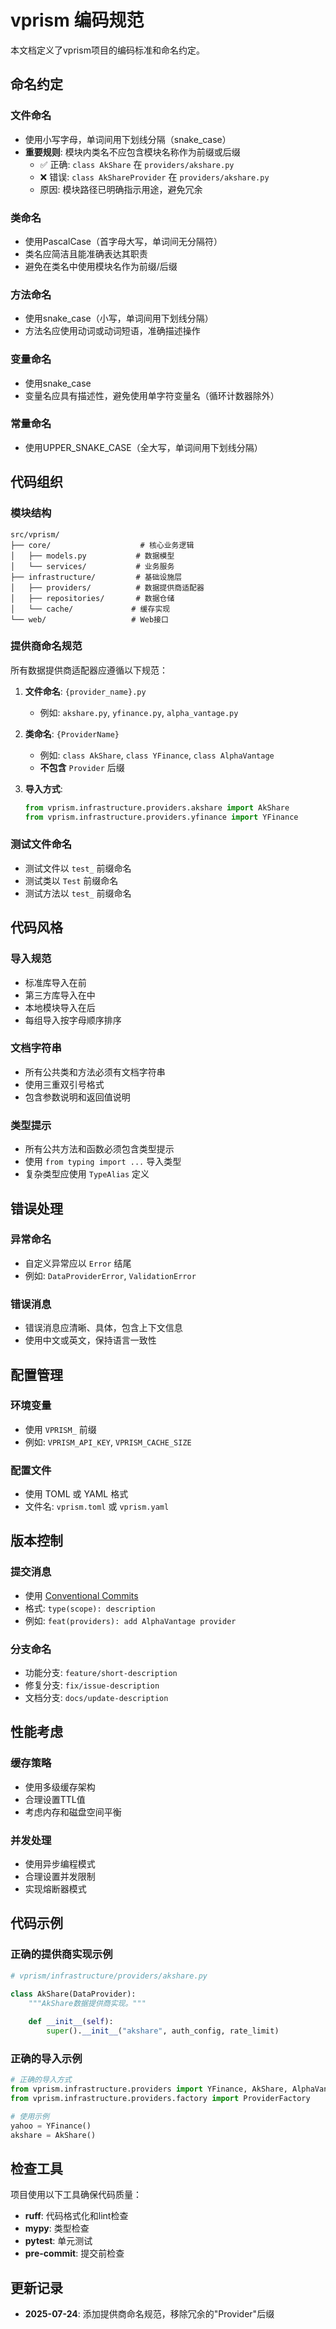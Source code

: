 # vprism 编码规范

本文档定义了vprism项目的编码标准和命名约定。

## 命名约定

### 文件命名
- 使用小写字母，单词间用下划线分隔（snake_case）
- **重要规则**: 模块内类名不应包含模块名称作为前缀或后缀
  - ✅ 正确: `class AkShare` 在 `providers/akshare.py`
  - ❌ 错误: `class AkShareProvider` 在 `providers/akshare.py`
  - 原因: 模块路径已明确指示用途，避免冗余

### 类命名
- 使用PascalCase（首字母大写，单词间无分隔符）
- 类名应简洁且能准确表达其职责
- 避免在类名中使用模块名作为前缀/后缀

### 方法命名
- 使用snake_case（小写，单词间用下划线分隔）
- 方法名应使用动词或动词短语，准确描述操作

### 变量命名
- 使用snake_case
- 变量名应具有描述性，避免使用单字符变量名（循环计数器除外）

### 常量命名
- 使用UPPER_SNAKE_CASE（全大写，单词间用下划线分隔）

## 代码组织

### 模块结构
```
src/vprism/
├── core/                    # 核心业务逻辑
│   ├── models.py           # 数据模型
│   └── services/           # 业务服务
├── infrastructure/         # 基础设施层
│   ├── providers/          # 数据提供商适配器
│   ├── repositories/       # 数据仓储
│   └── cache/             # 缓存实现
└── web/                   # Web接口
```

### 提供商命名规范
所有数据提供商适配器应遵循以下规范：

1. **文件命名**: `{provider_name}.py`
   - 例如: `akshare.py`, `yfinance.py`, `alpha_vantage.py`

2. **类命名**: `{ProviderName}`
   - 例如: `class AkShare`, `class YFinance`, `class AlphaVantage`
   - **不包含** `Provider` 后缀

3. **导入方式**:
   ```python
   from vprism.infrastructure.providers.akshare import AkShare
   from vprism.infrastructure.providers.yfinance import YFinance
   ```

### 测试文件命名
- 测试文件以 `test_` 前缀命名
- 测试类以 `Test` 前缀命名
- 测试方法以 `test_` 前缀命名

## 代码风格

### 导入规范
- 标准库导入在前
- 第三方库导入在中
- 本地模块导入在后
- 每组导入按字母顺序排序

### 文档字符串
- 所有公共类和方法必须有文档字符串
- 使用三重双引号格式
- 包含参数说明和返回值说明

### 类型提示
- 所有公共方法和函数必须包含类型提示
- 使用 `from typing import ...` 导入类型
- 复杂类型应使用 `TypeAlias` 定义

## 错误处理

### 异常命名
- 自定义异常应以 `Error` 结尾
- 例如: `DataProviderError`, `ValidationError`

### 错误消息
- 错误消息应清晰、具体，包含上下文信息
- 使用中文或英文，保持语言一致性

## 配置管理

### 环境变量
- 使用 `VPRISM_` 前缀
- 例如: `VPRISM_API_KEY`, `VPRISM_CACHE_SIZE`

### 配置文件
- 使用 TOML 或 YAML 格式
- 文件名: `vprism.toml` 或 `vprism.yaml`

## 版本控制

### 提交消息
- 使用 [Conventional Commits](https://www.conventionalcommits.org/)
- 格式: `type(scope): description`
- 例如: `feat(providers): add AlphaVantage provider`

### 分支命名
- 功能分支: `feature/short-description`
- 修复分支: `fix/issue-description`
- 文档分支: `docs/update-description`

## 性能考虑

### 缓存策略
- 使用多级缓存架构
- 合理设置TTL值
- 考虑内存和磁盘空间平衡

### 并发处理
- 使用异步编程模式
- 合理设置并发限制
- 实现熔断器模式

## 代码示例

### 正确的提供商实现示例
```python
# vprism/infrastructure/providers/akshare.py

class AkShare(DataProvider):
    """AkShare数据提供商实现。"""
    
    def __init__(self):
        super().__init__("akshare", auth_config, rate_limit)
```

### 正确的导入示例
```python
# 正确的导入方式
from vprism.infrastructure.providers import YFinance, AkShare, AlphaVantage
from vprism.infrastructure.providers.factory import ProviderFactory

# 使用示例
yahoo = YFinance()
akshare = AkShare()
```

## 检查工具

项目使用以下工具确保代码质量：
- **ruff**: 代码格式化和lint检查
- **mypy**: 类型检查
- **pytest**: 单元测试
- **pre-commit**: 提交前检查

## 更新记录

- **2025-07-24**: 添加提供商命名规范，移除冗余的"Provider"后缀